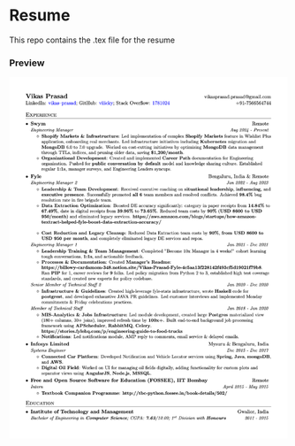 # Resume
This repo contains the .tex file for the resume

### Preview
![Resume Screenshot](/resume_v05.png)